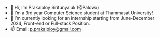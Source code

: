 - 👋 Hi, I’m Prakaiploy Siritunyaluk (@Palowx)
- 🌱 I’m a 3rd year Computer Science student at Thammasat University!
- 👀 I’m currently looking for an internship starting from June-December 2024, Front-end or Full-stack Position.
- 📫 Email: p.prakaiploy@gmail.com

<!---
Palowx/Palowx is a ✨ special ✨ repository because its `README.md` (this file) appears on your GitHub profile.
You can click the Preview link to take a look at your changes.
--->
